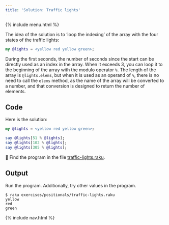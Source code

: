 ```yaml
---
title: 'Solution: Traffic lights'
---
```


{% include menu.html %}

The idea of the solution is to ’loop the indexing’ of the array with the four states of the traffic lights:

```raku
my @lights = <yellow red yellow green>;
```

During the first seconds, the number of seconds since the start can be directly used as an index in the array. When it exceeds 3, you can loop it to the beginning of the array with the modulo operator `%`. The length of the array is `@lights.elems`, but when it is used as an operand of `%`, there is no need to call the `elems` method, as the name of the array will be converted to a number, and that conversion is designed to return the number of elements.

## Code

Here is the solution:

```raku
my @lights = <yellow red yellow green>;

say @lights[51 % @lights];
say @lights[102 % @lights];
say @lights[305 % @lights];
```

🦋 Find the program in the file [traffic-lights.raku](https://github.com/ash/raku-course/blob/master/exercises/positionals/traffic-lights.raku).

## Output

Run the program. Additionally, try other values in the program.

```console
$ raku exercises/positionals/traffic-lights.raku
yellow
red
green
```

{% include nav.html %}

